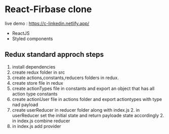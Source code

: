 #  React-Firbase clone 

live demo : https://c-linkedin.netlify.app/

- ReactJS
- Styled components

## Redux standard approch steps

1. install dependencies
2. create redux folder in src
3. create actions,constants,reducers folders in redux.
1. create store file in redux
2. create actionTypes file in constants and export an object that has all action type constants
2. create actionUser file in actions folder and export actiontypes with type nad payload
1. create userReducer in reducer folder along with index.js
    2. in userReducer set the initial state and return payloade state accordingly
    2. in index.js combine reducer
1. in index.js add provider